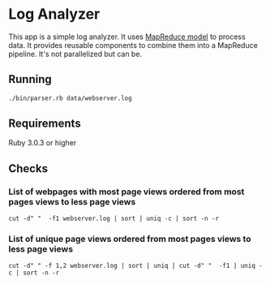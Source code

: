# Log Analyzer

This app is a simple log analyzer. It uses [MapReduce model](<https://en.wikipedia.org/wiki/MapReduce>) to process data. It provides reusable components to combine them into a MapReduce pipeline. It's not parallelized but can be.

## Running

```bash
./bin/parser.rb data/webserver.log
```

## Requirements

Ruby 3.0.3 or higher

## Checks

### List of webpages with most page views ordered from most pages views to less page views
`cut -d" "  -f1 webserver.log | sort | uniq -c | sort -n -r`

### List of unique page views ordered from most pages views to less page views
`cut -d" " -f 1,2 webserver.log | sort | uniq | cut -d" "  -f1 | uniq -c | sort -n -r`
